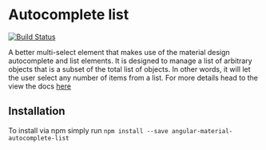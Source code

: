 # Autocomplete list
[![Build Status](https://travis-ci.org/jamesfer/angular-material-autocomplete-list.svg?branch=master)](https://travis-ci.org/jamesfer/angular-material-autocomplete-list)

A better multi-select element that makes use of the material design autocomplete and list elements. It is designed to manage a list of arbitrary objects that is a subset of the total list of objects. In other words, it will let the user select any number of items from a list.
For more details head to the view the docs [here](DOCS.md)

## Installation

To install via npm simply run `npm install --save angular-material-autocomplete-list`
